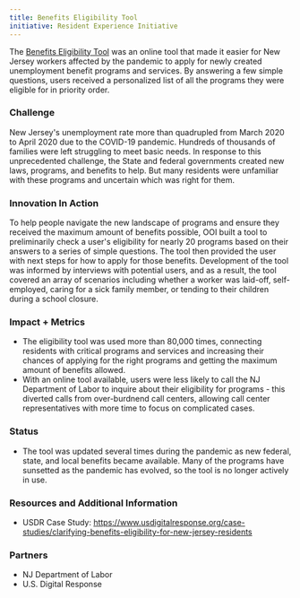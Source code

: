 ```yaml
---
title: Benefits Eligibility Tool
initiative: Resident Experience Initiative
---
```


The [Benefits Eligibility Tool](https://getstarted.nj.gov/labor/) was an online tool that made it easier for New Jersey workers affected by the pandemic to apply for newly created unemployment benefit programs and services. By answering a few simple questions, users received a personalized list of all the programs they were eligible for in priority order.

### Challenge

New Jersey's unemployment rate more than quadrupled from March 2020 to April 2020 due to the COVID-19 pandemic. Hundreds of thousands of families were left struggling to meet basic needs. In response to this unprecedented challenge, the State and federal governments created new laws, programs, and benefits to help. But many residents were unfamiliar with these programs and uncertain which was right for them.

### Innovation In Action

To help people navigate the new landscape of programs and ensure they received the maximum amount of benefits possible, OOI built a tool to preliminarily check a user's eligibility for nearly 20 programs based on their answers to a series of simple questions. The tool then provided the user with next steps for how to apply for those benefits. Development of the tool was informed by interviews with potential users, and as a result, the tool covered an array of scenarios including whether a worker was laid-off, self-employed, caring for a sick family member, or tending to their children during a school closure.

### Impact + Metrics

-   The eligibility tool was used more than 80,000 times, connecting residents with critical programs and services and increasing their chances of applying for the right programs and getting the maximum amount of benefits allowed.
-   With an online tool available, users were less likely to call the NJ Department of Labor to inquire about their eligibility for programs - this diverted calls from over-burdnend call centers, allowing call center representatives with more time to focus on complicated cases.

### Status

-   The tool was updated several times during the pandemic as new federal, state, and local benefits became available. Many of the programs have sunsetted as the pandemic has evolved, so the tool is no longer actively in use.

### Resources and Additional Information

-   USDR Case Study: <https://www.usdigitalresponse.org/case-studies/clarifying-benefits-eligibility-for-new-jersey-residents>

### Partners

-   NJ Department of Labor
-   U.S. Digital Response
